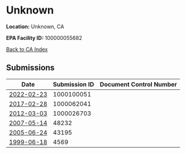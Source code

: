 # Unknown

**Location:** Unknown, CA

**EPA Facility ID:** 100000055682

[Back to CA Index](../../index.md)

## Submissions

| Date | Submission ID | Document Control Number |
|------|--------------|-------------------------|
| [2022-02-23](submissions/1000100051.md) | 1000100051 |  |
| [2017-02-28](submissions/1000062041.md) | 1000062041 |  |
| [2012-03-03](submissions/1000026703.md) | 1000026703 |  |
| [2007-05-14](submissions/48232.md) | 48232 |  |
| [2005-06-24](submissions/43195.md) | 43195 |  |
| [1999-06-18](submissions/4569.md) | 4569 |  |
